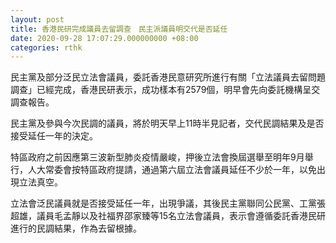 ```yaml
---
layout: post
title: 香港民研完成議員去留調查　民主派議員明交代是否延任
date: 2020-09-28 17:07:29.000000000 +08:00
categories: rthk
---
```


民主黨及部分泛民立法會議員，委託香港民意研究所進行有關「立法議員去留問題調查」已經完成，香港民研表示，成功樣本有2579個，明早會先向委託機構呈交調查報告。

民主黨及參與今次民調的議員，將於明天早上11時半見記者，交代民調結果及是否接受延任一年的決定。

特區政府之前因應第三波新型肺炎疫情嚴峻，押後立法會換屆選舉至明年9月舉行，人大常委會按特區政府提請，通過第六屆立法會議員延任不少於一年，以免出現立法真空。

立法會泛民議員就是否接受延任一年，出現爭議，其後民主黨聯同公民黨、工黨張超雄，議員毛孟靜以及社福界邵家臻等15名立法會議員，表示會遵循委託香港民研進行的民調結果，作為去留根據。
